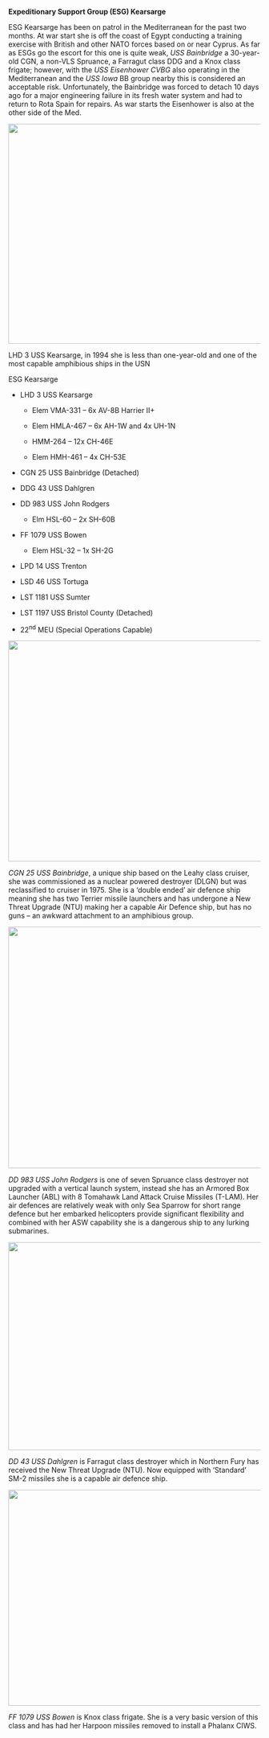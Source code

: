**Expeditionary Support Group (ESG) Kearsarge**

ESG Kearsarge has been on patrol in the Mediterranean for the past two
months. At war start she is off the coast of Egypt conducting a training
exercise with British and other NATO forces based on or near Cyprus. As
far as ESGs go the escort for this one is quite weak, *USS Bainbridge* a
30-year-old CGN, a non-VLS Spruance, a Farragut class DDG and a Knox
class frigate; however, with the *USS Eisenhower CVBG* also operating in
the Mediterranean and the *USS Iowa* BB group nearby this is considered
an acceptable risk. Unfortunately, the Bainbridge was forced to detach
10 days ago for a major engineering failure in its fresh water system
and had to return to Rota Spain for repairs. As war starts the
Eisenhower is also at the other side of the Med.

<img src="/assets\images\nato\us\navy\amphibious\kearsarge\media\image1.jpg" style="width:6.38542in;height:4.56025in" />

LHD 3 USS Kearsarge, in 1994 she is less than one-year-old and one of
the most capable amphibious ships in the USN

ESG Kearsarge

-   LHD 3 USS Kearsarge

    -   Elem VMA-331 – 6x AV-8B Harrier II+

    -   Elem HMLA-467 – 6x AH-1W and 4x UH-1N

    -   HMM-264 – 12x CH-46E

    -   Elem HMH-461 – 4x CH-53E

-   CGN 25 USS Bainbridge (Detached)

-   DDG 43 USS Dahlgren

-   DD 983 USS John Rodgers

    -   Elm HSL-60 – 2x SH-60B

-   FF 1079 USS Bowen

    -   Elem HSL-32 – 1x SH-2G

-   LPD 14 USS Trenton

-   LSD 46 USS Tortuga

-   LST 1181 USS Sumter

-   LST 1197 USS Bristol County (Detached)

-   22<sup>nd</sup> MEU (Special Operations Capable)

<img src="/assets\images\nato\us\navy\amphibious\kearsarge\media\image2.jpg" style="width:6.41667in;height:4.58023in" />

*CGN 25 USS Bainbridge*, a unique ship based on the Leahy class cruiser,
she was commissioned as a nuclear powered destroyer (DLGN) but was
reclassified to cruiser in 1975. She is a ‘double ended’ air defence
ship meaning she has two Terrier missile launchers and has undergone a
New Threat Upgrade (NTU) making her a capable Air Defence ship, but has
no guns – an awkward attachment to an amphibious group.

<img src="/assets\images\nato\us\navy\amphibious\kearsarge\media\image3.jpg" style="width:6.59375in;height:5.00395in" />

*DD 983 USS John Rodgers* is one of seven Spruance class destroyer not
upgraded with a vertical launch system, instead she has an Armored Box
Launcher (ABL) with 8 Tomahawk Land Attack Cruise Missiles (T-LAM). Her
air defences are relatively weak with only Sea Sparrow for short range
defence but her embarked helicopters provide significant flexibility and
combined with her ASW capability she is a dangerous ship to any lurking
submarines.

<img src="/assets\images\nato\us\navy\amphibious\kearsarge\media\image4.jpeg" style="width:6.5in;height:4.31458in" />

*DD 43 USS Dahlgren* is Farragut class destroyer which in Northern Fury
has received the New Threat Upgrade (NTU). Now equipped with ‘Standard’
SM-2 missiles she is a capable air defence ship.

<img src="/assets\images\nato\us\navy\amphibious\kearsarge\media\image5.jpg" style="width:6.5in;height:4.4875in" />

*FF 1079 USS Bowen* is Knox class frigate. She is a very basic version
of this class and has had her Harpoon missiles removed to install a
Phalanx CIWS.
